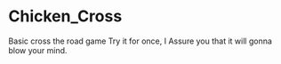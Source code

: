# Chicken_Cross
Basic cross the road game
Try it for once, I Assure you that it will gonna blow your mind.
